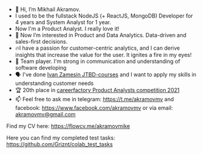 - 👋 Hi, I’m Mikhail Akramov.
- I used to be the fullstack NodeJS (+ ReactJS, MongoDB) Developer for 4 years and System Analyst for 1 year.
- Now I'm a Product Analyst. I really love it!
- 👀 Now I’m interested in Product and Data Analytics. Data-driven and sales-first decisions.
- 🔥I have a passion for customer-centric analytics, and I can derive insights that increase the value for the user. It ignites a fire in my eyes!
- 🤝 Team player. I'm strong in communication and understanding of software developing
- 🗣 I've done [Ivan Zamesin JTBD-courses](https://cert.custdev.zamesin.me/rec6ymlXIGs37Ii5P) and I want to apply my skills in understanding customer needs
- 🏆 20th place in [careerfactory Product Analysts competition 2021](https://contest.careerfactory.ru/contest_inside/1618853698875x612895580932538400)
- 📫 Feel free to ask me in telegram: https://t.me/akramovmv and facebook: https://www.facebook.com/akramovmv or via email: akramovmv@gmail.com

Find my CV here: https://flowcv.me/akramovmike

Here you can find my completed test tasks: https://github.com/Griznt/colab_test_tasks
